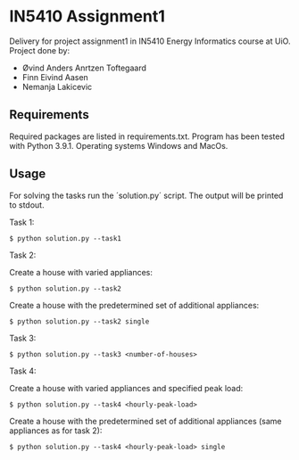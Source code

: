 # IN5410 Assignment1

Delivery for project assignment1 in IN5410 Energy Informatics course at UiO.
Project done by:
- Øvind Anders Anrtzen Toftegaard
- Finn Eivind Aasen
- Nemanja Lakicevic

## Requirements

Required packages are listed in requirements.txt.
Program has been tested with Python 3.9.1. Operating systems Windows and MacOs.

## Usage

For solving the tasks run the ´solution.py´ script. The output will be printed to stdout.

Task 1:

`
$ python solution.py --task1
`

Task 2:

Create a house with varied appliances:

`
$ python solution.py --task2
`

Create a house with the predetermined set of additional appliances:

`
$ python solution.py --task2 single
`

Task 3:

`
$ python solution.py --task3 <number-of-houses>
`

Task 4:

Create a house with varied appliances and specified peak load:

`
$ python solution.py --task4 <hourly-peak-load>
`

Create a house with the predetermined set of additional appliances (same appliances as for task 2):

`
$ python solution.py --task4 <hourly-peak-load> single
`
